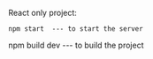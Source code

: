 React only project:

```
npm start  --- to start the server
```

npm build dev --- to build the project

```

```
